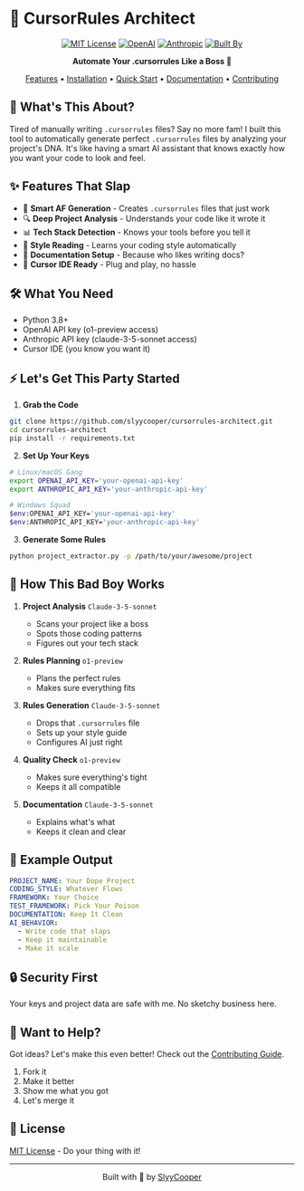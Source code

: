 # 🦊 CursorRules Architect

<div align="center">

[![MIT License](https://img.shields.io/badge/License-MIT-green.svg)](https://choosealicense.com/licenses/mit/)
[![OpenAI](https://img.shields.io/badge/OpenAI-o1--preview-blue.svg)](https://openai.com/)
[![Anthropic](https://img.shields.io/badge/Anthropic-claude--3-purple.svg)](https://anthropic.com/)
[![Built By](https://img.shields.io/badge/Built%20By-SlyyCooper-orange.svg)](https://github.com/SlyyCooper)

**Automate Your .cursorrules Like a Boss 🚀**

[Features](#features) • [Installation](#installation) • [Quick Start](#quick-start) • [Documentation](#documentation) • [Contributing](#contributing)

</div>

## 🌟 What's This About?

Tired of manually writing `.cursorrules` files? Say no more fam! I built this tool to automatically generate perfect `.cursorrules` files by analyzing your project's DNA. It's like having a smart AI assistant that knows exactly how you want your code to look and feel.

## ✨ Features That Slap

- 🤖 **Smart AF Generation** - Creates `.cursorrules` files that just work
- 🔍 **Deep Project Analysis** - Understands your code like it wrote it
- 📊 **Tech Stack Detection** - Knows your tools before you tell it
- 🎨 **Style Reading** - Learns your coding style automatically
- 📝 **Documentation Setup** - Because who likes writing docs?
- 🚀 **Cursor IDE Ready** - Plug and play, no hassle

## 🛠️ What You Need

- Python 3.8+
- OpenAI API key (o1-preview access)
- Anthropic API key (claude-3-5-sonnet access)
- Cursor IDE (you know you want it)

## ⚡ Let's Get This Party Started

1. **Grab the Code**
```bash
git clone https://github.com/slyycooper/cursorrules-architect.git
cd cursorrules-architect
pip install -r requirements.txt
```

2. **Set Up Your Keys**
```bash
# Linux/macOS Gang
export OPENAI_API_KEY='your-openai-api-key'
export ANTHROPIC_API_KEY='your-anthropic-api-key'

# Windows Squad
$env:OPENAI_API_KEY='your-openai-api-key'
$env:ANTHROPIC_API_KEY='your-anthropic-api-key'
```

3. **Generate Some Rules**
```bash
python project_extractor.py -p /path/to/your/awesome/project
```

## 🔄 How This Bad Boy Works

1. **Project Analysis** `Claude-3-5-sonnet`
   - Scans your project like a boss
   - Spots those coding patterns
   - Figures out your tech stack

2. **Rules Planning** `o1-preview`
   - Plans the perfect rules
   - Makes sure everything fits

3. **Rules Generation** `Claude-3-5-sonnet`
   - Drops that `.cursorrules` file
   - Sets up your style guide
   - Configures AI just right

4. **Quality Check** `o1-preview`
   - Makes sure everything's tight
   - Keeps it all compatible

5. **Documentation** `Claude-3-5-sonnet`
   - Explains what's what
   - Keeps it clean and clear

## 📝 Example Output

```yaml
PROJECT_NAME: Your Dope Project
CODING_STYLE: Whatever Flows
FRAMEWORK: Your Choice
TEST_FRAMEWORK: Pick Your Poison
DOCUMENTATION: Keep It Clean
AI_BEHAVIOR:
  - Write code that slaps
  - Keep it maintainable
  - Make it scale
```

## 🔒 Security First

Your keys and project data are safe with me. No sketchy business here.

## 🤝 Want to Help?

Got ideas? Let's make this even better! Check out the [Contributing Guide](CONTRIBUTING.md).

1. Fork it
2. Make it better
3. Show me what you got
4. Let's merge it

## 📄 License

[MIT License](LICENSE) - Do your thing with it!

---

<div align="center">
Built with 🦊 by <a href="https://github.com/SlyyCooper">SlyyCooper</a>
</div> 